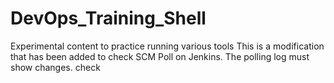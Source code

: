 # DevOps_Training_Shell
Experimental content to practice running various tools
This is a modification that has been added to check SCM Poll on Jenkins. The polling log must show changes.
check
